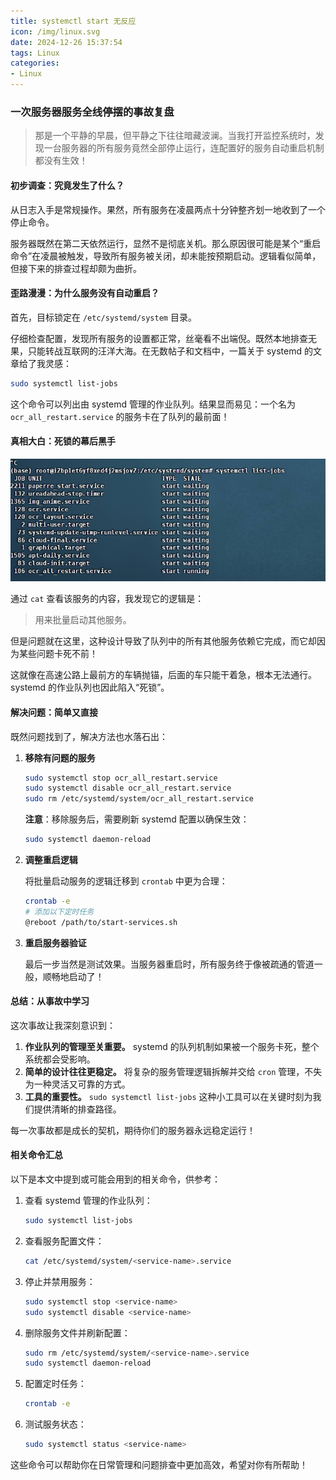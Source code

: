 ```yaml
---
title: systemctl start 无反应
icon: /img/linux.svg
date: 2024-12-26 15:37:54
tags: Linux
categories:
- Linux
---
```


### 一次服务器服务全线停摆的事故复盘

> 那是一个平静的早晨，但平静之下往往暗藏波澜。当我打开监控系统时，发现一台服务器的所有服务竟然全部停止运行，连配置好的服务自动重启机制都没有生效！

#### **初步调查：究竟发生了什么？**

从日志入手是常规操作。果然，所有服务在凌晨两点十分钟整齐划一地收到了一个停止命令。

服务器既然在第二天依然运行，显然不是彻底关机。那么原因很可能是某个“重启命令”在凌晨被触发，导致所有服务被关闭，却未能按预期启动。逻辑看似简单，但接下来的排查过程却颇为曲折。

#### **歪路漫漫：为什么服务没有自动重启？**

首先，目标锁定在 `/etc/systemd/system` 目录。

仔细检查配置，发现所有服务的设置都正常，丝毫看不出端倪。既然本地排查无果，只能转战互联网的汪洋大海。在无数帖子和文档中，一篇关于 systemd 的文章给了我灵感：

```bash
sudo systemctl list-jobs
```

这个命令可以列出由 systemd 管理的作业队列。结果显而易见：一个名为 `ocr_all_restart.service` 的服务卡在了队列的最前面！

#### **真相大白：死锁的幕后黑手**

![image-20241226143349085](systemctl%E9%97%AE%E9%A2%98%E8%AE%B0%E5%BD%95/image-20241226143349085.png)

通过 `cat` 查看该服务的内容，我发现它的逻辑是：

> 用来批量启动其他服务。

但是问题就在这里，这种设计导致了队列中的所有其他服务依赖它完成，而它却因为某些问题卡死不前！

这就像在高速公路上最前方的车辆抛锚，后面的车只能干着急，根本无法通行。systemd 的作业队列也因此陷入“死锁”。

#### **解决问题：简单又直接**

既然问题找到了，解决方法也水落石出：

1. **移除有问题的服务**

   ```bash
   sudo systemctl stop ocr_all_restart.service
   sudo systemctl disable ocr_all_restart.service
   sudo rm /etc/systemd/system/ocr_all_restart.service
   ```

   **注意**：移除服务后，需要刷新 systemd 配置以确保生效：

   ```bash
   sudo systemctl daemon-reload
   ```

2. **调整重启逻辑**

   将批量启动服务的逻辑迁移到 `crontab` 中更为合理：

   ```bash
   crontab -e
   # 添加以下定时任务
   @reboot /path/to/start-services.sh
   ```

3. **重启服务器验证**

   最后一步当然是测试效果。当服务器重启时，所有服务终于像被疏通的管道一般，顺畅地启动了！

#### **总结：从事故中学习**

这次事故让我深刻意识到：

1. **作业队列的管理至关重要。** systemd 的队列机制如果被一个服务卡死，整个系统都会受影响。
2. **简单的设计往往更稳定。** 将复杂的服务管理逻辑拆解并交给 `cron` 管理，不失为一种灵活又可靠的方式。
3. **工具的重要性。** `sudo systemctl list-jobs` 这种小工具可以在关键时刻为我们提供清晰的排查路径。

每一次事故都是成长的契机，期待你们的服务器永远稳定运行！

#### **相关命令汇总**

以下是本文中提到或可能会用到的相关命令，供参考：

1. 查看 systemd 管理的作业队列：

   ```bash
   sudo systemctl list-jobs
   ```

2. 查看服务配置文件：

   ```bash
   cat /etc/systemd/system/<service-name>.service
   ```

3. 停止并禁用服务：

   ```bash
   sudo systemctl stop <service-name>
   sudo systemctl disable <service-name>
   ```

4. 删除服务文件并刷新配置：

   ```bash
   sudo rm /etc/systemd/system/<service-name>.service
   sudo systemctl daemon-reload
   ```

5. 配置定时任务：

   ```bash
   crontab -e
   ```

6. 测试服务状态：

   ```bash
   sudo systemctl status <service-name>
   ```

这些命令可以帮助你在日常管理和问题排查中更加高效，希望对你有所帮助！